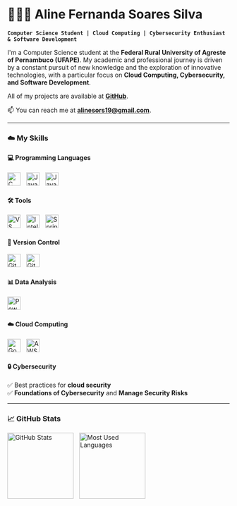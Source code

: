 # 👩🏻‍💻 Aline Fernanda Soares Silva 

**`Computer Science Student | Cloud Computing | Cybersecurity Enthusiast & Software Development`**  

I'm a Computer Science student at the **Federal Rural University of Agreste of Pernambuco (UFAPE)**. My academic and professional journey is driven by a constant pursuit of new knowledge and the exploration of innovative technologies, with a particular focus on **Cloud Computing, Cybersecurity, and Software Development**.  

All of my projects are available at **[GitHub](https://github.com/alinesors)**.  

📫 You can reach me at **alinesors19@gmail.com**.  

---

### ☁️ My Skills  

#### 💻 Programming Languages  
<img align="left" alt="C" title="C" width="30px" style="padding-right: 10px;" src="https://cdn.jsdelivr.net/gh/devicons/devicon/icons/c/c-original.svg" />
<img align="left" alt="Java" title="Java" width="30px" style="padding-right: 10px;" src="https://cdn.jsdelivr.net/gh/devicons/devicon/icons/java/java-original.svg" />
<img align="left" alt="JavaScript" title="JavaScript" width="30px" style="padding-right: 10px;" src="https://cdn.jsdelivr.net/gh/devicons/devicon/icons/javascript/javascript-original.svg" />

<br/><br/>

#### 🛠️ Tools  
<img align="left" alt="VS Code" title="VS Code" width="30px" style="padding-right: 10px;" src="https://cdn.jsdelivr.net/gh/devicons/devicon/icons/vscode/vscode-original.svg" />
<img align="left" alt="IntelliJ IDEA" title="IntelliJ IDEA" width="30px" style="padding-right: 10px;" src="https://cdn.jsdelivr.net/gh/devicons/devicon/icons/intellij/intellij-original.svg" />
<img align="left" alt="Spring Boot" title="Spring Boot" width="30px" style="padding-right: 10px;" src="https://cdn.jsdelivr.net/gh/devicons/devicon/icons/spring/spring-original.svg" />

<br/><br/>

#### 🔗 Version Control  
<img align="left" alt="Git" title="Git" width="30px" style="padding-right: 10px;" src="https://cdn.jsdelivr.net/gh/devicons/devicon/icons/git/git-original.svg" />
<img align="left" alt="GitHub" title="GitHub" width="30px" style="padding-right: 10px;" src="https://cdn.jsdelivr.net/gh/devicons/devicon/icons/github/github-original.svg" />

<br/><br/>

#### 📊 Data Analysis  
<img align="left" alt="Power BI" title="Power BI" width="30px" style="padding-right: 10px;" src="https://upload.wikimedia.org/wikipedia/commons/c/cf/New_Power_BI_Logo.svg" />

<br/><br/>

#### ☁️ Cloud Computing  
<img align="left" alt="Google Cloud" title="Google Cloud" width="30px" style="padding-right: 10px;" src="https://cdn.jsdelivr.net/gh/devicons/devicon/icons/googlecloud/googlecloud-original.svg" />
<img align="left" alt="AWS" title="AWS" width="30px" style="padding-right: 10px;" src="https://cdn.jsdelivr.net/gh/devicons/devicon@latest/icons/amazonwebservices/amazonwebservices-original-wordmark.svg" /> 

<br/><br/>

#### 🔒 Cybersecurity  
✅ Best practices for **cloud security**  
✅ **Foundations of Cybersecurity** and **Manage Security Risks**

---

### 📈 GitHub Stats  

<p>
  <img align="left" alt="GitHub Stats" height="150" style="padding-right: 10px;" src="https://github-readme-stats.vercel.app/api?username=alinesors&show_icons=true&theme=tokyonight&include_all_commits=true&locale=en" />

  <img align="left" alt="Most Used Languages" height="150" src="https://github-readme-stats.vercel.app/api/top-langs/?username=alinesors&theme=tokyonight&layout=compact&custom_title=Technologies&langs_count=9" />
</p>
